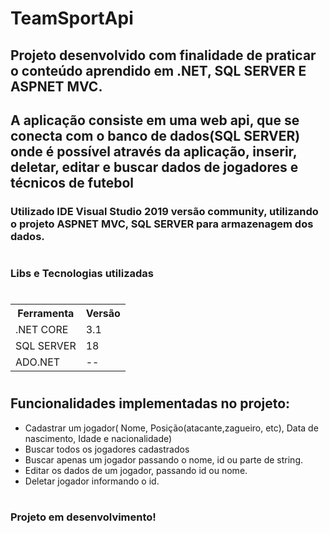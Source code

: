 # TeamSportApi

## Projeto desenvolvido com finalidade de praticar o conteúdo aprendido em .NET, SQL SERVER E ASPNET MVC.

## A aplicação consiste em uma web api, que se conecta com o banco de dados(SQL SERVER) onde é possível através da aplicação, inserir, deletar, editar e buscar dados de jogadores e técnicos de futebol

### Utilizado IDE Visual Studio 2019 versão community, utilizando o projeto ASPNET MVC, SQL SERVER para armazenagem dos dados.

#

### Libs e Tecnologias utilizadas

#

<table>
  <tr>
    <th>Ferramenta</th>
    <th>Versão</th>
  </tr>
  <tr>
    <td>.NET CORE</td>
    <td>3.1</td>
  </tr>
  <tr>
    <td>SQL SERVER</td>
    <td>18</td>
  </tr>
  <tr>
    <td>ADO.NET</td>
    <td>--</td>
  </tr>
</table>  

#

## Funcionalidades implementadas no projeto:

* Cadastrar um jogador( Nome, Posição(atacante,zagueiro, etc), Data de nascimento, Idade e nacionalidade)
* Buscar todos os jogadores cadastrados
* Buscar apenas um jogador passando o nome, id ou parte de string. 
* Editar os dados de um jogador, passando id ou nome.
* Deletar jogador informando o id.
#
### Projeto em desenvolvimento!
